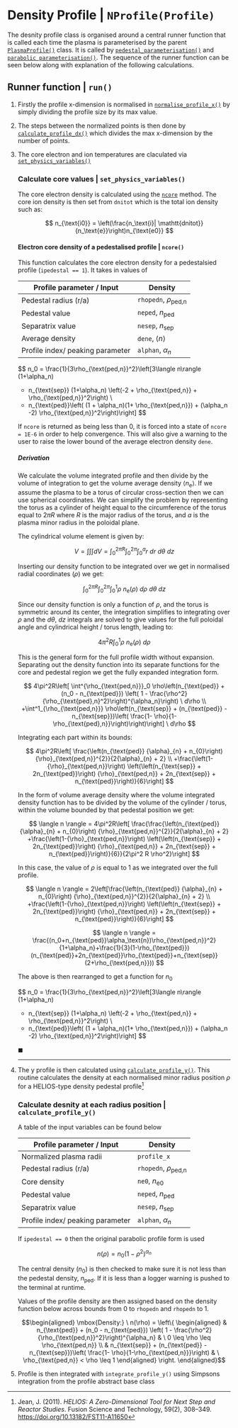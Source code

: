 # Density Profile | `NProfile(Profile)`

The desnity profile class is organised around a central runner function that is called each time the plasma is parameterised by the parent [`PlasmaProfile()`](./plasma_profiles.md) class. It is called by [`pedestal_parameterisation()`](plasma_profiles.md#pedestal_parameterisation) and [`parabolic parameterisation()`](./plasma_profiles.md#parabolic_paramterisation). The sequence of the runner function can be seen below along with explanation of the following calculations.

## Runner function | `run()`

1. Firstly the profile x-dimension is normalised in [`normalise_profile_x()`](./plasma_profiles_abstract_class.md/#normalise-the-profile-in-x--normalise_profile_x) by simply dividing the profile size by its max value.

2. The steps between the normalized points is then done by [`calculate_profile_dx()`](./plasma_profiles_abstract_class.md#calculate-the-profile-steps-in-x--calculate_profile_dx) which divides the max x-dimension by the number of points.

3. The core electron and ion temperatures are claculated via [`set_physics_variables()`]() 


    ### Calculate core values | `set_physics_variables()`

    The core electron density is calculated using the [`ncore`](plasma_density_profile.md#electron-core-density-of-a-pedestalised-profile--ncore) method.
    The core ion density is then set from `dnitot` which is the total ion density such as:

    $$
    n_{\text{i0}} = \left(\frac{n_\text{i}| \mathtt{dnitot}}{n_\text{e}}\right)n_{\text{e0}}
    $$
    
    #### Electron core density of a pedestalised profile | `ncore()`

    This function calculates the core electron density for a pedestalsied profile (`ipedestal == 1`). It takes in values of 

    | Profile parameter / Input               | Density   |
    |----------------------------------|-----------|
    | Pedestal radius (r/a)            | `rhopedn`, $\rho_{\text{ped,n}}$ |
    | Pedestal value                   | `neped`, $n_{\text{ped}}$ |
    | Separatrix value                 | `nesep`, $n_{\text{sep}}$ |
    | Average density             | `dene`, $\langle n \rangle$ |
    | Profile index/ peaking parameter | `alphan`, $\alpha_n$ |


    $$
    n_0  =  \frac{1}{3\rho_{\text{ped,n}}^2}\left[3\langle n\rangle (1+\alpha_n)
    + n_{\text{sep}} (1+\alpha_n) \left(-2 + \rho_{\text{ped,n}} + \rho_{\text{ped,n}}^2\right) \\
    - n_{\text{ped}}\left( (1 + \alpha_n)(1+ \rho_{\text{ped,n}}) + (\alpha_n -2)
    \rho_{\text{ped,n}}^2\right)\right]
    $$

    If `ncore` is returned as being less than 0, it is forced into a state of `ncore = 1E-6` in order to help convergence. This will also give a warning to the user to raise the lower bound of the average electron density `dene`.

    ##### Derivation

    We calculate the volume integrated profile and then divide by the volume of integration to get the volume average density $\langle n_{\text{e}} \rangle$. If we assume the plasma to be a torus of circular cross-section then we can use spherical coordinates. We can simplify the problem by representing the torus as a cylinder of height equal to the circumference of the torus equal to $2\pi R$ where $R$ is the major radius of the torus, and $a$ is the plasma minor radius in the poloidal plane.

    The cylindrical volume element is given by:

    $$
    V = \int \int \int dV = \int^{2\pi R}_0 \int^{2\pi}_0 \int^a_0 r \ dr \ d\theta \ dz
    $$

    Inserting our density function to be integrated over we get in normalised radial coordinates ($\rho$) we get:

    $$
    \int^{2\pi R}_0 \int^{2\pi}_0 \int^{1}_0       \rho \ n_{\text{e}}(\rho) \ d\rho \ d\theta \ dz
    $$

    Since our density function is only a function of $\rho$, and the torus is symmetric around its center, the integration simplifies to integrating over $\rho$ and the $d\theta ,\ dz$ integrals are solved to give values for the full poloidal angle and cylindrical height / torus length, leading to:

    $$
    4\pi^2R \int^{1}_0     \rho \ n_{\text{e}}(\rho) \ d\rho  
    $$

    This is the general form for the full profile width without expansion. Separating out the density function into its separate functions for the core and pedestal region we get the fully expanded integration form.

    $$
    4\pi^2R\left[ \int^{\rho_{\text{ped,n}}}_0     \rho\left(n_{\text{ped}} + (n_0 - n_{\text{ped}}) \left( 1 -
    \frac{\rho^2}{\rho_{\text{ped},n}^2}\right)^{\alpha_n}\right) \ d\rho \\
    +\int^1_{\rho_{\text{ped,n}}}     \rho\left(n_{\text{sep}} + (n_{\text{ped}} - n_{\text{sep}})\left( \frac{1- \rho}{1-\rho_{\text{ped},n}}\right)\right)\right] \ d\rho
    $$
        
    Integrating each part within its bounds:
    
    $$
    4\pi^2R\left[ \frac{\left(n_{\text{ped}} {\alpha}_{n} + n_{0}\right) {\rho}_{\text{ped,n}}^{2}}{2{\alpha}_{n} + 2} \\
    +\frac{\left(1-{\rho}_{\text{ped,n}}\right) \left(\left(n_{\text{sep}} + 2n_{\text{ped}}\right) {\rho}_{\text{ped,n}} + 2n_{\text{sep}} + n_{\text{ped}}\right)}{6}\right] 
    $$

    In the form of volume average density where the volume integrated density function has to be divided by the volume of the cylinder / torus, within the volume bounded by that pedestal position we get:

    $$
    \langle n \rangle = 4\pi^2R\left[ \frac{\frac{\left(n_{\text{ped}} {\alpha}_{n} + n_{0}\right) {\rho}_{\text{ped,n}}^{2}}{2{\alpha}_{n} + 2}
    +\frac{\left(1-{\rho}_{\text{ped,n}}\right) \left(\left(n_{\text{sep}} + 2n_{\text{ped}}\right) {\rho}_{\text{ped,n}} + 2n_{\text{sep}} + n_{\text{ped}}\right)}{6}}{2\pi^2 R \rho^2}\right] 
    $$

    In this case, the value of $\rho$ is equal to 1 as we integrated over the full profile.

    $$
    \langle n \rangle = 2\left[\frac{\left(n_{\text{ped}} {\alpha}_{n} + n_{0}\right) {\rho}_{\text{ped,n}}^{2}}{2{\alpha}_{n} + 2} \\
    +\frac{\left(1-{\rho}_{\text{ped,n}}\right) \left(\left(n_{\text{sep}} + 2n_{\text{ped}}\right) {\rho}_{\text{ped,n}} + 2n_{\text{sep}} + n_{\text{ped}}\right)}{6}\right] 
    $$

    $$
    \langle n \rangle = \frac{(n_0+n_{\text{ped}}\alpha_\text{n})\rho_{\text{ped,n}}^2}{1+\alpha_n}+\frac{1}{3}(1-\rho_{\text{ped}})(n_{\text{ped}}+2n_{\text{ped}}\rho_{\text{ped}}+n_{\text{sep}}(2+\rho_{\text{ped,n}}))
    $$

    The above is then rearranged to get a function for $n_0$

    $$
    n_0  =  \frac{1}{3\rho_{\text{ped,n}}^2}\left[3\langle n\rangle (1+\alpha_n)
    + n_{\text{sep}} (1+\alpha_n) \left(-2 + \rho_{\text{ped,n}} + \rho_{\text{ped,n}}^2\right) \\
    - n_{\text{ped}}\left( (1 + \alpha_n)(1+ \rho_{\text{ped,n}}) + (\alpha_n -2)
    \rho_{\text{ped,n}}^2\right)\right]
    $$
    
    $\blacksquare$

    ------

4. The y profile is then calculated using [`calculate_profile_y()`](plasma_density_profile.md#calculate-desnity-at-each-radius-position-calculate_profile_y). This routine calculates the density at each normalised minor radius position $\rho$ for a HELIOS-type density pedestal profile[^1]

    ### Calculate desnity at each radius position | `calculate_profile_y()`

    A table of the input variables can be found below 

    | Profile parameter / Input               | Density   |
    |----------------------------------|-----------|
    | Normalized plasma radii            | `profile_x` |
    | Pedestal radius (r/a)            | `rhopedn`, $\rho_{\text{ped,n}}$ |
    | Core density                | `ne0`, $n_{\text{e0}}$ |
    | Pedestal value                   | `neped`, $n_{\text{ped}}$ |
    | Separatrix value                 | `nesep`, $n_{\text{sep}}$ |
    | Profile index/ peaking parameter | `alphan`, $\alpha_n$ |

    If `ipedestal == 0` then the original parabolic profile form is used

    $$
    n(\rho) = n_0(1 - \rho^2)^{\alpha_n} 
    $$

    The central density ($n_0$) is then checked to make sure it is not less than the pedestal density, $n_{\text{ped}}$.
    If it is less than a logger warning is pushed to the terminal at runtime.

    Values of the profile density are then assigned based on the density function below across bounds from 0 to `rhopedn` and `rhopedn` to 1.  



    $$\begin{aligned}
    \mbox{Density:} \ n(\rho) = \left\{ 
    \begin{aligned}
        & n_{\text{ped}} + (n_0 - n_{\text{ped}}) \left( 1 -
        \frac{\rho^2}{\rho_{\text{ped,n}}^2}\right)^{\alpha_n}
    & \ 0 \leq \rho \leq \rho_{\text{ped,n}} \\
    & n_{\text{sep}} + (n_{\text{ped}} - n_{\text{sep}})\left( \frac{1- \rho}{1-\rho_{\text{ped,n}}}\right)
    & \ \rho_{\text{ped,n}} < \rho \leq 1
    \end{aligned}
    \right.
    \end{aligned}$$
        

5. Profile is then integrated with `integrate_profile_y()` using Simpsons integration from the profile abstract base class

[^1]: Jean, J. (2011). *HELIOS: A Zero-Dimensional Tool for Next Step and Reactor Studies*. Fusion Science and Technology, 59(2), 308–349. https://doi.org/10.13182/FST11-A11650